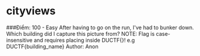 # cityviews
###Điểm: 100 - Easy
After having to go on the run, I've had to bunker down. Which building did I capture this picture from?
NOTE: Flag is case-insensitive and requires placing inside DUCTF{}! e.g DUCTF{building_name}
Author: Anon
